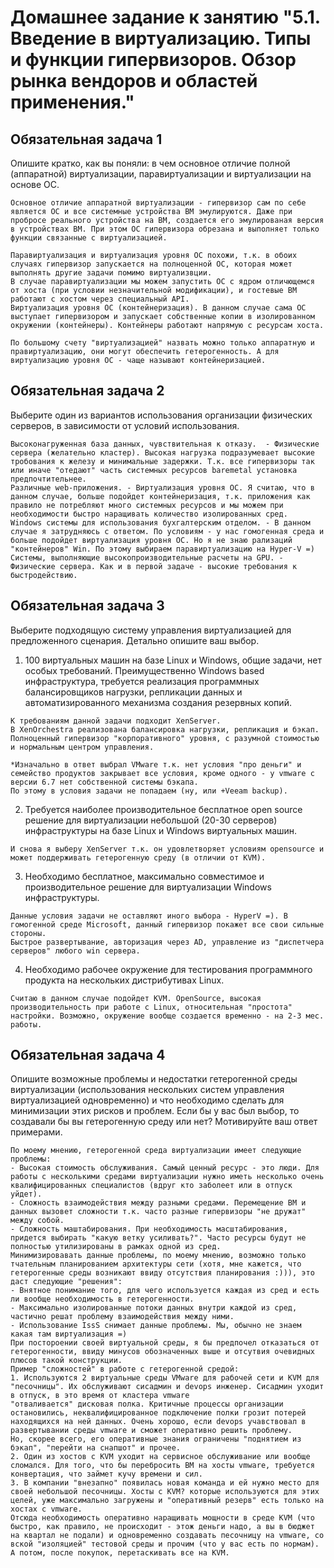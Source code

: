 # Домашнее задание к занятию "5.1. Введение в виртуализацию. Типы и функции гипервизоров. Обзор рынка вендоров и областей применения."


## Обязательная задача 1
Опишите кратко, как вы поняли: в чем основное отличие полной (аппаратной) виртуализации, паравиртуализации и виртуализации на основе ОС.
```
Основное отличие аппаратной виртуализации - гипервизор сам по себе является ОС и все системные устройства ВМ эмулируются. Даже при пробросе реального устройства на ВМ, создается его эмулированая версия в устройствах ВМ. При этом ОС гипервизора обрезана и выполняет только функции связанные с виртуализацией. 

Паравиртуализация и виртуализация уровня ОС похожи, т.к. в обоих случаях гипервизор запускается на полноценной ОС, которая может выполнять другие задачи помимо виртуализвции.
В случае паравиртуализации мы можем запустить ОС с ядром отличющемся от хоста (при условии незначительной модификации), и гостевые ВМ работают с хостом через специальный API.
Виртуализация уровня ОС (контейнеризация). В данном случае сама ОС выступает гипервизором и запускает собственные копии в изолированном окружении (контейнеры). Контейнеры работают напрямую с ресурсам хоста.

По большому счету "виртуализацией" назвать можно только аппаратную и правиртуализацию, они могут обеспечить гетерогенность. А для виртуализацию уровня ОС - чаще называют контейнеризацией. 
```

## Обязательная задача 2
Выберите один из вариантов использования организации физических серверов, в зависимости от условий использования.
```
Высоконагруженная база данных, чувствительная к отказу.  - Физические сервера (желательно кластер). Высокая нагрузка подразумевает высокие тробования к железу и минимальные задержки. Т.к. все гипервизоры так или иначе "отедают" часть системных ресурсов baremetal установка предпочтительнее.
Различные web-приложения. - Виртуализация уровня ОС. Я считаю, что в данном случае, больше подойдет контейнеризация, т.к. приложения как правило не потребляют много системных ресурсов и мы можем при необходимости быстро наращивать количество изолированных сред.
Windows системы для использования бухгалтерским отделом. - В данном случае я затрудняюсь с ответом. По условиям - у нас гомогенная среда и больше подойдет виртуализация уровня ОС. Но я не знаю рализаций "контейнеров" Win. По этому выбираем паравиртуализацию на Hyper-V =)
Системы, выполняющие высокопроизводительные расчеты на GPU. - Физические сервера. Как и в первой задаче - высокие требования к быстродействию.
```

## Обязательная задача 3
Выберите подходящую систему управления виртуализацией для предложенного сценария. Детально опишите ваш выбор.

1. 100 виртуальных машин на базе Linux и Windows, общие задачи, нет особых требований. Преимущественно Windows based инфраструктура, требуется реализация программных балансировщиков нагрузки, репликации данных и автоматизированного механизма создания резервных копий.
```
К требованиям данной задачи подходит XenServer.
В XenOrchestra реализована балансировка нагрузки, репликация и бэкап.
Полноценный гипервизор "корпоративного" уровня, с разумной стоимостью и нормальным центром управления.

*Изначально в ответ выбрал VMware т.к. нет условия "про деньги" и семейство продуктов закрывает все условия, кроме одного - у vmware с версии 6.7 нет собственной системы бэкапа. 
По этому в условия задачи не попадаем (ну, или +Veeam backup).
```
2. Требуется наиболее производительное бесплатное open source решение для виртуализации небольшой (20-30 серверов) инфраструктуры на базе Linux и Windows виртуальных машин.
```
И снова я выберу XenServer т.к. он удовлетворяет условиям opensource и может поддерживать гетерогенную среду (в отличии от KVM).
```
3. Необходимо бесплатное, максимально совместимое и производительное решение для виртуализации Windows инфраструктуры.
```
Данные условия задачи не оставляют иного выбора - HyperV =). В гомогенной среде Microsoft, данный гипервизор покажет все свои сильные стороны. 
Быстрое развертывание, авторизация через AD, управление из "диспетчера серверов" любого win сервера.
```
4. Необходимо рабочее окружение для тестирования программного продукта на нескольких дистрибутивах Linux.
```
Считаю в данном случае подойдет KVM. OpenSource, высокая производительность при работе c Linux, относительная "простота" настройки. Возможно, окружение вообще создается временно - на 2-3 мес. работы.
```

## Обязательная задача 4
Опишите возможные проблемы и недостатки гетерогенной среды виртуализации (использования нескольких систем управления виртуализацией одновременно) и что необходимо сделать для минимизации этих рисков и проблем. Если бы у вас был выбор, то создавали бы вы гетерогенную среду или нет? Мотивируйте ваш ответ примерами.
```
По моему мнению, гетерогенной среда виртуализации имеет следующие проблемы:
- Высокая стоимость обслуживания. Самый ценный ресурс - это люди. Для работы с несколькими средами виртуализации нужно иметь несколько очень квалифицированных специалистов (вдруг кто заболеет или в отпуск уйдет).
- Сложность взаимодействия между разными средами. Перемещение ВМ и данных вызовет сложности т.к. часто разные гипервизоры "не дружат" между собой.
- Сложность маштабирования. При необходимость масштабирования, придется выбирать "какую ветку усиливать?". Часто ресурсы будут не полностью утилизированы в рамках одной из сред.
Минимизировавать данные проблемы, по моему мнению, возможно только тчательным планированием архитектуры сети (хотя, мне кажется, что гетерогенные среды возникают ввиду отсутствия планирования :))), это даст следующие "решения":
- Внятное понимание того, для чего используется каждая из сред и есть ли вообще необходимость в гетерогенности.
- Максимально изолированные потоки данных внутри каждой из сред, частично решат проблему взаимодействия между ними.
- Использование IssS снимает данные проблемы. Мы, обычно не знаем какая там виртуализация =) 
При постороении своей виртуальной среды, я бы предпочел отказаться от гетерогенности, ввиду минусов обозначенных выше и отсутвия очевидных плюсов такой конструкции.
Пример "сложностей" в работе с гетерогенной средой:
1. Используются 2 виртуальные среды VMware для рабочей сети и KVM для "песочницы". Их обслуживают сисадмин и devops инженер. Сисадмин уходит в отпуск, в это время от кластера vmware 
"отваливается" дисковая полка. Критичные процессы организации остановились, неквалифицированное подключение полки грозит потерей находящихся на ней данных. Очень хорошо, если devops учавствовал в развертывании среды vmware и сможет оперативно решить проблему.
Но, скорее всего, его оперативные знания ограничены "поднятием из бэкап", "перейти на снапшот" и прочее.
2. Один из хостов с KVM уходит на сервисное обслуживание или вообще сломался. Для того, что бы перебросить ВМ на хосты vmware, требуется конвертация, что займет кучу времени и сил.
3. В компании "внезапно" появилась новая команда и ей нужно место для своей небольшой песочницы. Хосты с KVM? которые используются для этих целей, уже максимально загружены и "оперативный резерв" есть только на хостах с vmware.
Отсюда необходимость оперативно наращивать мощности в среде KVM (что быстро, как правило, не происходит - этож деньги надо, а вы в бюджет на квартал не подали) и одновременно создавать песочницу на vmware, со вской "изоляцией" тестовой среды и прочим (что у вас есть по нормам). А потом, после покупок, перетаскивать все на KVM.
```
   